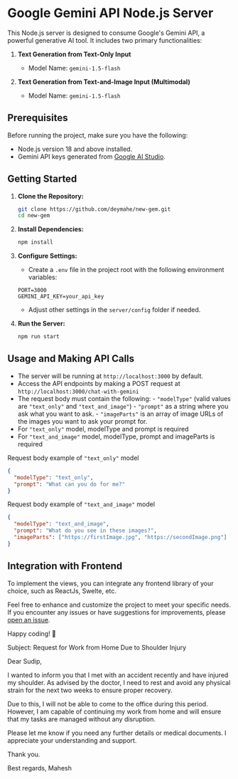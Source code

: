 # Google Gemini API Node.js Server

This Node.js server is designed to consume Google's Gemini API, a powerful generative AI tool. It includes two primary functionalities:

1. **Text Generation from Text-Only Input**

   - Model Name: `gemini-1.5-flash`

2. **Text Generation from Text-and-Image Input (Multimodal)**
   - Model Name: `gemini-1.5-flash`

## Prerequisites

Before running the project, make sure you have the following:

- Node.js version 18 and above installed.
- Gemini API keys generated from [Google AI Studio](https://aistudio.google.com/app/apikey).

## Getting Started

1. **Clone the Repository:**

   ```bash
   git clone https://github.com/deymahe/new-gem.git
   cd new-gem
   ```

2. **Install Dependencies:**

   ```bash
   npm install
   ```

3. **Configure Settings:**

   - Create a `.env` file in the project root with the following environment variables:

   ```env
   PORT=3000
   GEMINI_API_KEY=your_api_key
   ```

   - Adjust other settings in the `server/config` folder if needed.

4. **Run the Server:**
   ```bash
   npm run start
   ```

## Usage and Making API Calls

- The server will be running at `http://localhost:3000` by default.
- Access the API endpoints by making a POST request at `http://localhost:3000/chat-with-gemini`
- The request body must contain the following: - `"modelType"` (valid values are `"text_only"` and `"text_and_image"`) - `"prompt"` as a string where you ask what you want to ask. - `"imageParts"` is an array of image URLs of the images you want to ask your prompt for.
- For `"text_only"` model, modelType and prompt is required
- For `"text_and_image"` model, modelType, prompt and imageParts is required

Request body example of `"text_only"` model

```json
{
  "modelType": "text_only",
  "prompt": "What can you do for me?"
}
```

Request body example of `"text_and_image"` model

```json
{
  "modelType": "text_and_image",
  "prompt": "What do you see in these images?",
  "imageParts": ["https://firstImage.jpg", "https://secondImage.png"]
}
```

## Integration with Frontend

To implement the views, you can integrate any frontend library of your choice, such as ReactJs, Swelte, etc.

Feel free to enhance and customize the project to meet your specific needs. If you encounter any issues or have suggestions for improvements, please [open an issue](https://github.com/deymahe/new-gem.git/issues).

Happy coding! 🚀



Subject: Request for Work from Home Due to Shoulder Injury

Dear Sudip,

I wanted to inform you that I met with an accident recently and have injured my shoulder. As advised by the doctor, I need to rest and avoid any physical strain for the next two weeks to ensure proper recovery.

Due to this, I will not be able to come to the office during this period. However, I am capable of continuing my work from home and will ensure that my tasks are managed without any disruption.

Please let me know if you need any further details or medical documents. I appreciate your understanding and support.

Thank you.

Best regards,
Mahesh


